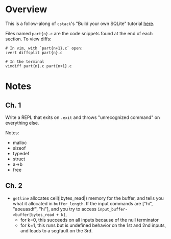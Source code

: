 # Overview

This is a follow-along of `cstack`'s "Build your own SQLite" tutorial [here](https://cstack.github.io/db_tutorial/). 

Files named `part{n}.c` are the code snippets found at the end of each section. To view diffs:

```
# In vim, with `part{n+1}.c` open:
:vert diffsplit part{n}.c

# In the terminal
vimdiff part{n}.c part{n+1}.c

```


# Notes


## Ch. 1
 Write a REPL that exits on `.exit` and throws "unrecognized command" on everything else.

Notes:
 - malloc
 - sizeof
 - typedef
 - struct
 - a->b
 - free

## Ch. 2

 - `getline` allocates ceil(|bytes_read|) memory for the buffer, and tells you what it allocated in `buffer_length`.
   If the input commands are ["hi", "aoeuasdf", "hi"], and you try to access `input_buffer->buffer[bytes_read + k]`,
     - for k=0, this succeeds on all inputs because of the null terminator
     - for k=1, this runs but is undefined behavior on the 1st and 2nd inputs, and leads to a segfault on the 3rd.
